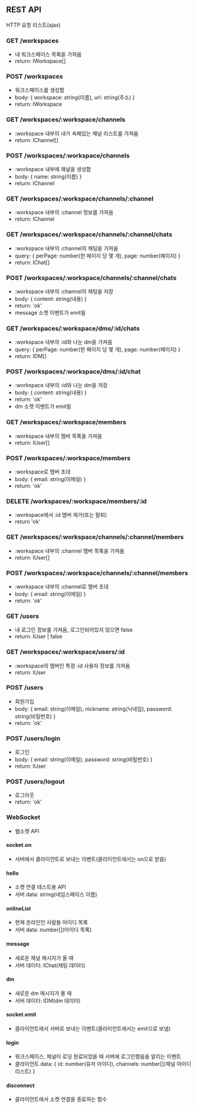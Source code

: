 <!-- @format -->

## REST API

HTTP 요청 리스트(ajax)

### GET /workspaces

-   내 워크스페이스 목록을 가져옴
-   return: IWorkspace[]

### POST /workspaces

-   워크스페이스를 생성함
-   body: { workspace: string(이름), url: string(주소) }
-   return: IWorkspace

### GET /workspaces/:workspace/channels

-   :workspace 내부의 내가 속해있는 채널 리스트를 가져옴
-   return: IChannel[]

### POST /workspaces/:workspace/channels

-   :workspace 내부에 채널을 생성함
-   body: { name: string(이름) }
-   return: IChannel

### GET /workspaces/:workspace/channels/:channel

-   :workspace 내부의 :channel 정보를 가져옴
-   return: IChannel

### GET /workspaces/:workspace/channels/:channel/chats

-   :workspace 내부의 :channel의 채팅을 가져옴
-   query: { perPage: number(한 페이지 당 몇 개), page: number(페이지) }
-   return: IChat[]

### POST /workspaces/:workspace/channels/:channel/chats

-   :workspace 내부의 :channel의 채팅을 저장
-   body: { content: string(내용) }
-   return: 'ok'
-   message 소켓 이벤트가 emit됨

### GET /workspaces/:workspace/dms/:id/chats

-   :workspace 내부의 :id와 나눈 dm을 가져옴
-   query: { perPage: number(한 페이지 당 몇 개), page: number(페이지) }
-   return: IDM[]

### POST /workspaces/:workspace/dms/:id/chat

-   :workspace 내부의 :id와 나눈 dm을 저장
-   body: { content: string(내용) }
-   return: 'ok'
-   dm 소켓 이벤트가 emit됨

### GET /workspaces/:workspace/members

-   :workspace 내부의 멤버 목록을 가져옴
-   return: IUser[]

### POST /workspaces/:workspace/members

-   :workspace로 멤버 초대
-   body: { email: string(이메일) }
-   return: 'ok'

### DELETE /workspaces/:workspace/members/:id

-   :workspace에서 :id 멤버 제거(또는 탈퇴)
-   return 'ok'

### GET /workspaces/:workspace/channels/:channel/members

-   :workspace 내부의 :channel 멤버 목록을 가져옴
-   return: IUser[]

### POST /workspaces/:workspace/channels/:channel/members

-   :workspace 내부의 :channel로 멤버 초대
-   body: { email: string(이메일) }
-   return: 'ok'

### GET /users

-   내 로그인 정보를 가져옴, 로그인되어있지 않으면 false
-   return: IUser | false

### GET /workspaces/:workspace/users/:id

-   :workspace의 멤버인 특정 :id 사용자 정보를 가져옴
-   return: IUser

### POST /users

-   회원가입
-   body: { email: string(이메일), nickname: string(닉네임), password: string(비밀번호) }
-   return: 'ok'

### POST /users/login

-   로그인
-   body: { email: string(이메일), password: string(비밀번호) }
-   return: IUser

### POST /users/logout

-   로그아웃
-   return: 'ok'

### WebSocket

-   웹소켓 API

#### socket.on

-   서버에서 클라이언트로 보내는 이벤트(클라이언트에서는 on으로 받음)

#### hello

-   소켓 연결 테스트용 API
-   서버 data: string(네임스페이스 이름)

#### onlineList

-   현재 온라인인 사람들 아이디 목록
-   서버 data: number[](아이디 목록)

#### message

-   새로운 채널 메시지가 올 때
-   서버 데이터: IChat(채팅 데이터)

#### dm

-   새로운 dm 메시지가 올 때
-   서버 데이터: IDM(dm 데이터)

#### socket.emit

-   클라이언트에서 서버로 보내는 이벤트(클라이언트에서는 emit으로 보냄)

#### login

-   워크스페이스, 채널이 로딩 완료되었을 때 서버에 로그인했음을 알리는 이벤트
-   클라이언트 data: { id: number(유저 아이디), channels: number[](채널 아이디 리스트) }

#### disconnect

-   클라이언트에서 소켓 연결을 종료하는 함수
